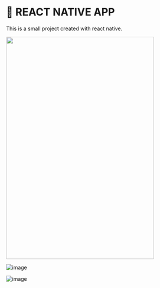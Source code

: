 # 🛑 REACT NATIVE APP


This is a small project created with react native. 

<img src="https://github.com/GulcanC/gc-react-native/blob/main/react%20native%20gif.gif"  width="400" height="600" margin="auto"/>

![image](https://user-images.githubusercontent.com/80323415/212573411-b6437de6-2086-47eb-b290-d69938a6d9b1.png)

![image](https://user-images.githubusercontent.com/80323415/212573417-1ca7ba1c-e2ae-43e2-ae89-c8b88089da06.png)
